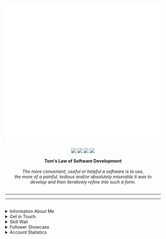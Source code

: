 <p align="center"><img src="src/resources/images/banner.svg" width="850" height="450"/></p>
<p align="center"><a href="https://links.thomasleonhighbaugh.me"><img src="https://img.shields.io/badge/contacts-3c3c3c?logo=linktree&style=for-the-badge&logoColor=6AB0F3"/></a>
<a href="https://thomasleonhighbaugh.me"><img src="https://img.shields.io/badge/website-3c3c3c?logo=firefox&style=for-the-badge&logoColor=6AB0F3"/></a>
<a href="https://resume.thomasleonhighbaugh.me"><img src="https://img.shields.io/badge/resume-3c3c3c?logo=libreoffice&style=for-the-badge&logoColor=6AB0F3"/></a>
<img src="https://komarev.com/ghpvc/?username=Thomashighbaugh&style=for-the-badge&color=3c3c3c&logoColor=6AB0F3&logo=undefined"/></p>

<div align="center">
<strong>
Tom's Law of Software Development
</strong> 
<br>
<br>
 <em>The more convenient, useful or helpful a software is to use, <br> the more of a painful, tedious and/or absolutely miserable it was to <br>develop and then iteratively refine into such a form.</em>
</div>
<br>
<hr>
<hr>
<br>

<div>

<details>
<summary>
Information About Me
</summary>
<img align="right" height="150" src="https://raw.githubusercontent.com/Thomashighbaugh/Thomashighbaugh/main/src/resources/images/logo.png" />
<ul align="left">
<li align="left">From Beautiful San Francisco, California</li>
<li align="left">Well Versed in Full Stack Web Development, With An Emphasis on Making Attractive Interfaces in TSX + Tailwind.css + Next.js</li>
<li align="left"><a href="https://github.com/Sanatana-Linux/nixos-config">NixOS</a> + <a href="https://github.com/Sanatana-Linux/nixos-awesomewm">AwesomeWM</a> + <a href="https://github.com/Thomashighbaugh/nvim-forge">Neovim</a> User </li>
<li align="left">Currently Exploring Rust Web Frameworks and Wayland Compositors</li>
<li align="left">Working on Long-Form Fictional Content Generation Leveraging GPT4Free Using <a href="https://github.com/thomashighbaugh/gpt_scripts">Python Scripts</a></li>
<li align="left">The header as well as my reoccurring personal icon, are both examples of the handcrafted graphical flare I infuse into my work. </li>
<li align="left">Been writing code and shell scripts for: 7 Years, 9 Months and 13 Dayss </li>
<li align="left">The content below is placed into the README using Github Actions that run node.js scripts included within the <code>src/</code> directory as templated in the <code>README_TEMPLATE.md</code> file in this project's root directory.</li>
 </ul>
</details>




<details>
<summary>
Get in Touch
</summary>

<img align="left" width="120" src="https://raw.githubusercontent.com/Thomashighbaugh/Thomashighbaugh/main/src/resources/images/logo.png" />

<p align="left"><a href="https://twitter.com/thomasleonhighbaugh"><img src="https://img.shields.io/badge/twitter-3c3c3c?style=plastic&logoColor=F2f2f2&logo=twitter"/></a>
<a href="https://linkedin.com/in/thomas-leon-highbaugh"><img src="https://img.shields.io/badge/linkedin-3c3c3c?style=plastic&logoColor=F2f2f2&logo=linkedin"/></a>
<a href="mailto:thighbaugh@zoho.com"><img src="https://img.shields.io/badge/email-3c3c3c?logo=zoho&style=plastic&logoColor=F2f2f2"/></a>
<a href="mailto:me@thomasleonhighbaugh.me"><img src="https://img.shields.io/badge/alternative email-3c3c3c?logo=thunderbird&style=plastic&logoColor=F2f2f2"/></a>
<a href="https://codepen.io/thomashighbaughThomasLeonHighbaugh"><img src="https://img.shields.io/badge/codepen-3c3c3c?style=plastic&logoColor=F2f2f2&logo=codepen"/></a>
<img src="https://img.shields.io/badge/thomasleonhighbaugh-3c3c3c?logo=discord&labelColor=6AB0F3&style=plastic&logoColor=F2f2f2"/></p>

<br clear="both" style="clear:both;" >
<br>
<br>
<br>

</details>


<details>
<summary>Skill Wall
</summary>

<p align="left"><img src="https://img.shields.io/badge/linux-3c3c3c?logo=linux&style=plastic&logoColor=F2f2f2"/>
<img src="https://img.shields.io/badge/xml-3c3c3c?logo=xml&style=plastic&logoColor=F2f2f2"/>
<img src="https://img.shields.io/badge/chakra-69676c?logo=chakraui&style=plastic&logoColor=F2f2f2"/>
<img src="https://img.shields.io/badge/sqlite-3c3c3c?logo=sqlite&style=plastic&logoColor=F2f2f2"/>
<img src="https://img.shields.io/badge/graphql-69676c?logo=graphql&style=plastic&logoColor=F2f2f2"/>
<img src="https://img.shields.io/badge/bash/zsh-3c3c3c?logo=gnu+bash&style=plastic&logoColor=F2f2f2"/>
<img src="https://img.shields.io/badge/mern%20stack-3c3c3c?logo=mern%20stack&style=plastic&logoColor=F2f2f2"/>
<img src="https://img.shields.io/badge/neovim-3c3c3c?logo=neovim&style=plastic&logoColor=F2f2f2"/>
<img src="https://img.shields.io/badge/figma-3c3c3c?logo=figma&style=plastic&logoColor=F2f2f2"/>
<img src="https://img.shields.io/badge/codeberg-3c3c3c?logo=codeberg&style=plastic&logoColor=F2f2f2"/>
<img src="https://img.shields.io/badge/mongodb-3c3c3c?logo=mongodb&style=plastic&logoColor=F2f2f2"/>
<img src="https://img.shields.io/badge/github-3c3c3c?logo=github&style=plastic&logoColor=F2f2f2"/>
<img src="https://img.shields.io/badge/fastapi-3c3c3c?logo=fastapi&style=plastic&logoColor=F2f2f2"/>
<img src="https://img.shields.io/badge/jquery-3c3c3c?logo=jquery&style=plastic&logoColor=F2f2f2"/>
<img src="https://img.shields.io/badge/vercel-69676c?logo=vercel&style=plastic&logoColor=F2f2f2"/>
<img src="https://img.shields.io/badge/json-3c3c3c?logo=json&style=plastic&logoColor=F2f2f2"/>
<img src="https://img.shields.io/badge/jest-3c3c3c?logo=jest&style=plastic&logoColor=F2f2f2"/>
<img src="https://img.shields.io/badge/nixos-3c3c3c?logo=nixos&style=plastic&logoColor=F2f2f2"/>
<img src="https://img.shields.io/badge/xhtml-3c3c3c?logo=xhtml&style=plastic&logoColor=F2f2f2"/>
<img src="https://img.shields.io/badge/less-69676c?logo=less&style=plastic&logoColor=F2f2f2"/>
<img src="https://img.shields.io/badge/react-3c3c3c?logo=react&style=plastic&logoColor=F2f2f2"/>
<img src="https://img.shields.io/badge/gitlab-3c3c3c?logo=gitlab&style=plastic&logoColor=F2f2f2"/>
<img src="https://img.shields.io/badge/ant_design-3c3c3c?logo=ant+design&style=plastic&logoColor=F2f2f2"/>
<img src="https://img.shields.io/badge/typescript-3c3c3c?logo=typescript&style=plastic&logoColor=F2f2f2"/>
<img src="https://img.shields.io/badge/npm-69676c?logo=npm&style=plastic&logoColor=F2f2f2"/>
<img src="https://img.shields.io/badge/github%20pages-69676c?logo=github&style=plastic&logoColor=F2f2f2"/>
<img src="https://img.shields.io/badge/visual%20studio%20code-69676c?logo=visual%20studio%20code&style=plastic&logoColor=F2f2f2"/>
<img src="https://img.shields.io/badge/styled%20components-3c3c3c?logo=styled%20components&style=plastic&logoColor=F2f2f2"/>
<img src="https://img.shields.io/badge/firebase-3c3c3c?logo=firebase&style=plastic&logoColor=F2f2f2"/>
<img src="https://img.shields.io/badge/netlify-3c3c3c?logo=netlify&style=plastic&logoColor=F2f2f2"/>
<img src="https://img.shields.io/badge/docker-3c3c3c?logo=docker&style=plastic&logoColor=F2f2f2"/>
<img src="https://img.shields.io/badge/photoshop-3c3c3c?logo=adobe+photoshop&style=plastic&logoColor=F2f2f2"/>
<img src="https://img.shields.io/badge/flask-69676c?logo=flask&style=plastic&logoColor=F2f2f2"/>
<img src="https://img.shields.io/badge/lua-69676c?logo=lua&style=plastic&logoColor=F2f2f2"/>
<img src="https://img.shields.io/badge/express.js-69676c?logo=express&style=plastic&logoColor=F2f2f2"/>
<img src="https://img.shields.io/badge/css-69676c?logo=css&style=plastic&logoColor=F2f2f2"/>
<img src="https://img.shields.io/badge/github%20actions-3c3c3c?logo=github%20actions&style=plastic&logoColor=F2f2f2"/>
<img src="https://img.shields.io/badge/jetbrains%20ides-69676c?logo=jetbrains&style=plastic&logoColor=F2f2f2"/>
<img src="https://img.shields.io/badge/heroku-3c3c3c?logo=heroku&style=plastic&logoColor=F2f2f2"/>
<img src="https://img.shields.io/badge/tsx-3c3c3c?logo=react&style=plastic&logoColor=F2f2f2"/>
<img src="https://img.shields.io/badge/python-69676c?logo=python&style=plastic&logoColor=F2f2f2"/>
<img src="https://img.shields.io/badge/html5-69676c?logo=html5&style=plastic&logoColor=F2f2f2"/>
<img src="https://img.shields.io/badge/html-69676c?logo=html&style=plastic&logoColor=F2f2f2"/>
<img src="https://img.shields.io/badge/bootstrap-69676c?logo=bootstrap&style=plastic&logoColor=F2f2f2"/>
<img src="https://img.shields.io/badge/node.js-3c3c3c?logo=node.js&style=plastic&logoColor=F2f2f2"/>
<img src="https://img.shields.io/badge/storybook-69676c?logo=storybook&style=plastic&logoColor=F2f2f2"/>
<img src="https://img.shields.io/badge/git-3c3c3c?logo=git&style=plastic&logoColor=F2f2f2"/>
<img src="https://img.shields.io/badge/javascript-69676c?logo=javascript&style=plastic&logoColor=F2f2f2"/>
<img src="https://img.shields.io/badge/css3-69676c?logo=css3&style=plastic&logoColor=F2f2f2"/>
<img src="https://img.shields.io/badge/tailwindcss-3c3c3c?logo=tailwindcss&style=plastic&logoColor=F2f2f2"/>
<img src="https://img.shields.io/badge/typescript-3c3c3c?logo=typescript&style=plastic&logoColor=F2f2f2"/>
<img src="https://img.shields.io/badge/sass-3c3c3c?logo=sass&style=plastic&logoColor=F2f2f2"/>
<img src="https://img.shields.io/badge/markdown-69676c?logo=markdown&style=plastic&logoColor=F2f2f2"/>
<img src="https://img.shields.io/badge/gimp-69676c?logo=gimp&style=plastic&logoColor=F2f2f2"/>
<img src="https://img.shields.io/badge/svg-3c3c3c?logo=svg&style=plastic&logoColor=F2f2f2"/>
<img src="https://img.shields.io/badge/inkscape-3c3c3c?logo=inkscape&style=plastic&logoColor=F2f2f2"/></p>
</details>

<details>
<summary>Follower Showcase </summary>

<em><small>Here Is One Of The Awesome Individuals That Follows Me On GitHub, With A New Follower Highlighted Daily!</small></em>

<a href="https://github.com/MSayib" alt="Sayib"><img style="block-size:150px; overflow:none !important;" src=./src/resources/images/randomFollower.png alt="Follower of the day"/></a>
</details>

<details>
<summary>
Account Statistics</summary>

<div style="clear:both;">
 <table>
  <!--- Row ---->
  <tr>

   <td>
    <img align="center" width="100%" src="https://github-readme-stats-server.vercel.app/api/?username=Thomashighbaugh&title_color=FE3B7B&text_color=F2F2F2&bg_color=2c2c2c&border_color=525053&show_icons=true&icon_color=F2F2F2&rank_icon=github&border_radius=15&include_all_commits=true&hide=contribs,issues"/> 
   </td>

<td>
 <img align="center" width="100%" src="https://streak-stats.demolab.com/?user=Thomashighbaugh&stroke=3c3c3c&currStreakNum=f2f2f2&currStreakLabel=948ae3&fire=fe3b7b&sideLabels=53bbcc&sideNums=5ab4e6&ring=8179C6&background=2c2c2c&border=3c3c3c&border_radius=15" alt="streak card" />
</td>
   </tr>
  <!--- Row ---->
  <tr>
   <td>
      https://github-profile-summary-cards.vercel.app/api/cards/repos-per-language?username=Thomashighbaugh&theme=monokai">
    </td>
   <td><img align="center" width="100%" alt="Top Langs" src="https://github-readme-stats-server.vercel.app/api/top-langs/?username=Thomashighbaugh&title_color=FE3B7B&text_color=F2F2F2&bg_color=3c3c3c&border_color=525053&show_icons=true&icon_color=F2F2F2&border_radius=15&layout=compact" /></td>

 </tr>
  <!--- Row ---->
  <tr>
  <td>
      <img align="center" width="100%" alt="most commit languages" src="https://github-profile-summary-cards.vercel.app/api/cards/most-commit-language?username=Thomashighbaugh&theme=monokai">
    </td>
          <td>
           <img align="center" width="100%" alt="git stars" src="http://github-profile-summary-cards.vercel.app/api/cards/productive-time?username=Thomashighbaugh&theme=monokai" /></td>

</tr>
  </table>
<br/>
<hr>
<br>
</div>
</details>

</div>
